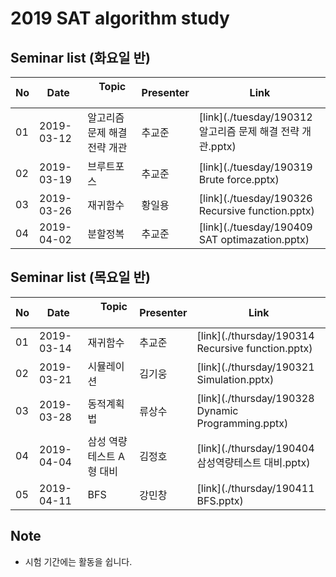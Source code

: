 # 2019 SAT algorithm study

## Seminar list (화요일 반)

| No |Date|               Topic                |  Presenter  |    Link   |
|----|----------------|------------------------------------|-------------|-----------|
| 01 |2019-03-12|알고리즘 문제 해결 전략 개관|추교준|[link](./tuesday/190312 알고리즘 문제 해결 전략 개관.pptx)|
| 02 |2019-03-19|브루트포스|추교준|[link](./tuesday/190319 Brute force.pptx)|
| 03 |2019-03-26|재귀함수|황일용|[link](./tuesday/190326 Recursive function.pptx)|
| 04 |2019-04-02|분할정복|추교준|[link](./tuesday/190409 SAT optimazation.pptx)|


## Seminar list (목요일 반)

| No |Date|               Topic                |  Presenter  |    Link   |
|----|----------------|------------------------------------|-------------|-----------|
| 01 |2019-03-14|재귀함수|추교준|[link](./thursday/190314 Recursive function.pptx)|
| 02 |2019-03-21|시뮬레이션|김기웅|[link](./thursday/190321 Simulation.pptx)|
| 03 |2019-03-28|동적계획법|류상수|[link](./thursday/190328 Dynamic Programming.pptx)|
| 04 |2019-04-04|삼성 역량테스트 A형 대비|김정호|[link](./thursday/190404 삼성역량테스트 대비.pptx)|
| 05 |2019-04-11|BFS|강민창|[link](./thursday/190411 BFS.pptx)|


## Note

- 시험 기간에는 활동을 쉽니다.
